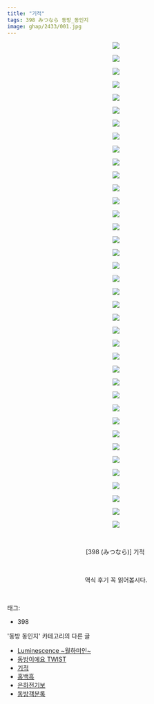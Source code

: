 ```yaml
---
title: "기적"
tags: 398 みつなら 동방_동인지
image: ghap/2433/001.jpg
---
```

<div class="article">
<p style="text-align: center; clear: none; float: none;"><img src="{{ site.nasurl }}/ghap/2433/001.jpg"/></p>
<p style="text-align: center; clear: none; float: none;"><img src="{{ site.nasurl }}/ghap/2433/002.jpg"/></p>
<p style="text-align: center; clear: none; float: none;"><img src="{{ site.nasurl }}/ghap/2433/003.jpg"/></p>
<p style="text-align: center; clear: none; float: none;"><img src="{{ site.nasurl }}/ghap/2433/004.jpg"/></p>
<p style="text-align: center; clear: none; float: none;"><img src="{{ site.nasurl }}/ghap/2433/005.jpg"/></p>
<p style="text-align: center; clear: none; float: none;"><img src="{{ site.nasurl }}/ghap/2433/006.jpg"/></p>
<p style="text-align: center; clear: none; float: none;"><img src="{{ site.nasurl }}/ghap/2433/007.jpg"/></p>
<p style="text-align: center; clear: none; float: none;"><img src="{{ site.nasurl }}/ghap/2433/008.jpg"/></p>
<p style="text-align: center; clear: none; float: none;"><img src="{{ site.nasurl }}/ghap/2433/009.jpg"/></p>
<p style="text-align: center; clear: none; float: none;"><img src="{{ site.nasurl }}/ghap/2433/010.jpg"/></p>
<p style="text-align: center; clear: none; float: none;"><img src="{{ site.nasurl }}/ghap/2433/011.jpg"/></p>
<p style="text-align: center; clear: none; float: none;"><img src="{{ site.nasurl }}/ghap/2433/012.jpg"/></p>
<p style="text-align: center; clear: none; float: none;"><img src="{{ site.nasurl }}/ghap/2433/013.jpg"/></p>
<p style="text-align: center; clear: none; float: none;"><img src="{{ site.nasurl }}/ghap/2433/014.jpg"/></p>
<p style="text-align: center; clear: none; float: none;"><img src="{{ site.nasurl }}/ghap/2433/015.jpg"/></p>
<p style="text-align: center; clear: none; float: none;"><img src="{{ site.nasurl }}/ghap/2433/016.jpg"/></p>
<p style="text-align: center; clear: none; float: none;"><img src="{{ site.nasurl }}/ghap/2433/017.jpg"/></p>
<p style="text-align: center; clear: none; float: none;"><img src="{{ site.nasurl }}/ghap/2433/018.jpg"/></p>
<p style="text-align: center; clear: none; float: none;"><img src="{{ site.nasurl }}/ghap/2433/019.jpg"/></p>
<p style="text-align: center; clear: none; float: none;"><img src="{{ site.nasurl }}/ghap/2433/020.jpg"/></p>
<p style="text-align: center; clear: none; float: none;"><img src="{{ site.nasurl }}/ghap/2433/021.jpg"/></p>
<p style="text-align: center; clear: none; float: none;"><img src="{{ site.nasurl }}/ghap/2433/022.jpg"/></p>
<p style="text-align: center; clear: none; float: none;"><img src="{{ site.nasurl }}/ghap/2433/023.jpg"/></p>
<p style="text-align: center; clear: none; float: none;"><img src="{{ site.nasurl }}/ghap/2433/024.jpg"/></p>
<p style="text-align: center; clear: none; float: none;"><img src="{{ site.nasurl }}/ghap/2433/025.jpg"/></p>
<p style="text-align: center; clear: none; float: none;"><img src="{{ site.nasurl }}/ghap/2433/026.jpg"/></p>
<p style="text-align: center; clear: none; float: none;"><img src="{{ site.nasurl }}/ghap/2433/027.jpg"/></p>
<p style="text-align: center; clear: none; float: none;"><img src="{{ site.nasurl }}/ghap/2433/028.jpg"/></p>
<p style="text-align: center; clear: none; float: none;"><img src="{{ site.nasurl }}/ghap/2433/029.jpg"/></p>
<p style="text-align: center; clear: none; float: none;"><img src="{{ site.nasurl }}/ghap/2433/030.jpg"/></p>
<p style="text-align: center; clear: none; float: none;"><img src="{{ site.nasurl }}/ghap/2433/031.jpg"/></p>
<p style="text-align: center; clear: none; float: none;"><img src="{{ site.nasurl }}/ghap/2433/032.jpg"/></p>
<p style="text-align: center; clear: none; float: none;"><img src="{{ site.nasurl }}/ghap/2433/033.jpg"/></p>
<p style="text-align: center; clear: none; float: none;"><img src="{{ site.nasurl }}/ghap/2433/034.jpg"/></p>
<p style="text-align: center; clear: none; float: none;"><img src="{{ site.nasurl }}/ghap/2433/035.jpg"/></p>
<p style="text-align: center; clear: none; float: none;"><img src="{{ site.nasurl }}/ghap/2433/036.jpg"/></p>
<p style="text-align: center; clear: none; float: none;"><img src="{{ site.nasurl }}/ghap/2433/037.jpg"/></p>
<p style="text-align: center; clear: none; float: none;"><img src="{{ site.nasurl }}/ghap/2433/038.jpg"/></p>
<p style="text-align: center; clear: none; float: none;"><br/></p>
<p style="text-align: center; clear: none; float: none;">[398 (みつなら)] 기적 </p>
<p style="text-align: center; clear: none; float: none;"><br/></p>
<p style="text-align: center; clear: none; float: none;">역식 후기 꼭 읽어봅시다.</p>
<p><br/></p>
</div><div class="tagTrail">
<p>태그: </p>
<ul>
<li>398</li>
</ul>
</div><div class="another">
<p>'동방 동인지' 카테고리의 다른 글</p>
<ul>
<li><a href="/2016-10-04-ghap_2435">Luminescence ~월하미인~</a></li>
<li><a href="/2016-10-04-ghap_2434">동방이에요 TWIST</a></li>
<li><a href="/2016-10-04-ghap_2433">기적</a></li>
<li><a href="/2016-10-04-ghap_2432">홍백흑</a></li>
<li><a href="/2016-10-04-ghap_2431">은하전기보</a></li>
<li><a href="/2016-10-04-ghap_2430">동방객분록</a></li>
</ul>
</div><div class="cb_module cb_fluid">
<div class="cb_wrt cb_profile">
</div><!-- commentList close -->
</div>